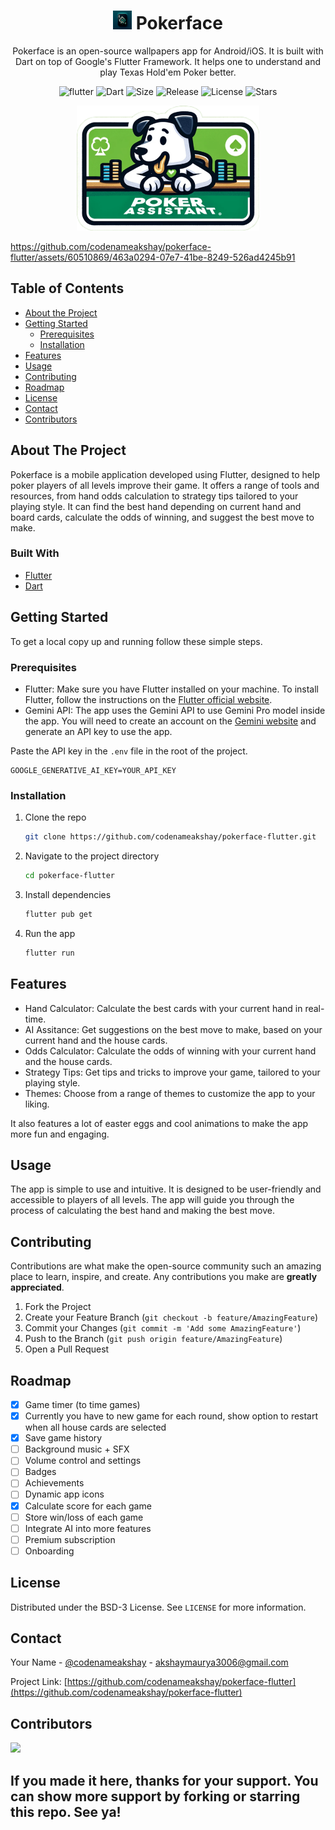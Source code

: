 # <div align="center"><img src="android/app/src/main/res/mipmap-xxhdpi/ic_launcher.png" alt="icon" width=30> Pokerface</div>

<div align="center">Pokerface is an open-source wallpapers app for Android/iOS. It is built with Dart on top of Google's Flutter Framework. It helps one to understand and play Texas Hold'em Poker better.

![flutter](https://img.shields.io/badge/Flutter-Framework-green?logo=flutter)
![Dart](https://img.shields.io/badge/Dart-Language-blue?logo=dart)
![Size](https://img.shields.io/github/repo-size/codenameakshay/pokerface-flutter?color=green)
![Release](https://img.shields.io/github/v/release/codenameakshay/pokerface-flutter)
![License](https://img.shields.io/github/license/codenameakshay/pokerface-flutter)
![Stars](https://img.shields.io/github/stars/codenameakshay/pokerface-flutter)

</div>

<div align="center"><img alt='Pokerface UI Mockup' src='assets/images/stickers/sticker4.png' height=200/></div>

https://github.com/codenameakshay/pokerface-flutter/assets/60510869/463a0294-07e7-41be-8249-526ad4245b91

## Table of Contents

- [About the Project](#about-the-project)
- [Getting Started](#getting-started)
  - [Prerequisites](#prerequisites)
  - [Installation](#installation)
- [Features](#features)
- [Usage](#usage)
- [Contributing](#contributing)
- [Roadmap](#roadmap)
- [License](#license)
- [Contact](#contact)
- [Contributors](#contributors)

## About The Project

Pokerface is a mobile application developed using Flutter, designed to help poker players of all levels improve their game. It offers a range of tools and resources, from hand odds calculation to strategy tips tailored to your playing style. It can find the best hand depending on current hand and board cards, calculate the odds of winning, and suggest the best move to make.

### Built With

- [Flutter](https://flutter.dev/)
- [Dart](https://dart.dev/)

## Getting Started

To get a local copy up and running follow these simple steps.

### Prerequisites

- Flutter: Make sure you have Flutter installed on your machine. To install Flutter, follow the instructions on the [Flutter official website](https://flutter.dev/docs/get-started/install).
- Gemini API: The app uses the Gemini API to use Gemini Pro model inside the app. You will need to create an account on the [Gemini website](https://aistudio.google.com/app/apikey) and generate an API key to use the app.

Paste the API key in the `.env` file in the root of the project.

```.env
GOOGLE_GENERATIVE_AI_KEY=YOUR_API_KEY
```

### Installation

1. Clone the repo

   ```sh
   git clone https://github.com/codenameakshay/pokerface-flutter.git
   ```

2. Navigate to the project directory

   ```sh
   cd pokerface-flutter
   ```

3. Install dependencies

   ```sh
   flutter pub get
   ```

4. Run the app

   ```sh
   flutter run
   ```

## Features

- Hand Calculator: Calculate the best cards with your current hand in real-time.
- AI Assitance: Get suggestions on the best move to make, based on your current hand and the house cards.
- Odds Calculator: Calculate the odds of winning with your current hand and the house cards.
- Strategy Tips: Get tips and tricks to improve your game, tailored to your playing style.
- Themes: Choose from a range of themes to customize the app to your liking.

It also features a lot of easter eggs and cool animations to make the app more fun and engaging.

## Usage

The app is simple to use and intuitive. It is designed to be user-friendly and accessible to players of all levels. The app will guide you through the process of calculating the best hand and making the best move.

## Contributing

Contributions are what make the open-source community such an amazing place to learn, inspire, and create. Any contributions you make are **greatly appreciated**.

1. Fork the Project
2. Create your Feature Branch (`git checkout -b feature/AmazingFeature`)
3. Commit your Changes (`git commit -m 'Add some AmazingFeature'`)
4. Push to the Branch (`git push origin feature/AmazingFeature`)
5. Open a Pull Request

## Roadmap
- [X] Game timer (to time games)
- [X] Currently you have to new game for each round, show option to restart when all house cards are selected
- [X] Save game history
- [ ] Background music + SFX
- [ ] Volume control and settings
- [ ] Badges
- [ ] Achievements
- [ ] Dynamic app icons
- [X] Calculate score for each game
- [ ] Store win/loss of each game
- [ ] Integrate AI into more features
- [ ] Premium subscription
- [ ] Onboarding

## License

Distributed under the BSD-3 License. See `LICENSE` for more information.

## Contact

Your Name - [@codenameakshay](https://x.com/codenameakshay) - <akshaymaurya3006@gmail.com>

Project Link: [https://github.com/codenameakshay/pokerface-flutter](https://github.com/codenameakshay/pokerface-flutter)

## Contributors

<a href="https://github.com/codenameakshay/pokerface-flutter/graphs/contributors">
  <img src="https://contributors-img.web.app/image?repo=codenameakshay/pokerface-flutter" />
</a>

## If you made it here, thanks for your support. You can show more support by forking or starring this repo. See ya!

